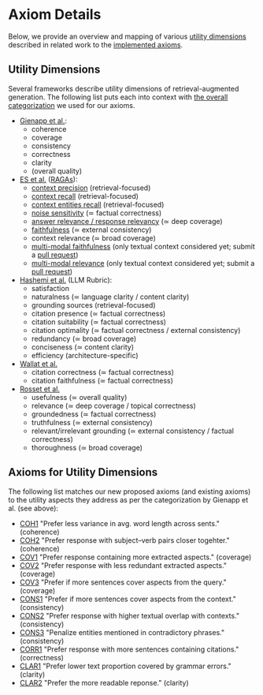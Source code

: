 # Axiom Details

Below, we provide an overview and mapping of various [utility dimensions](#utility-dimensions) described in related work to the [implemented axioms](#axioms-for-utility-dimensions).

## Utility Dimensions

Several frameworks describe utility dimensions of retrieval-augmented generation. The following list puts each into context with [the overall categorization](https://doi.org/10.1145/3626772.3657849) we used for our axioms.

- [Gienapp et al.](https://doi.org/10.1145/3626772.3657849):
  - coherence
  - coverage
  - consistency
  - correctness
  - clarity
  - (overall quality)
- [ES et al.](https://aclanthology.org/2024.eacl-demo.16/) ([RAGAs](https://github.com/explodinggradients/ragas)):
  - [context precision](https://docs.ragas.io/en/stable/concepts/metrics/available_metrics/context_precision/) (retrieval-focused)
  - [context recall](https://docs.ragas.io/en/stable/concepts/metrics/available_metrics/context_recall/) (retrieval-focused)
  - [context entities recall](https://docs.ragas.io/en/stable/concepts/metrics/available_metrics/context_entities_recall/) (retrieval-focused)
  - [noise sensitivity](https://docs.ragas.io/en/stable/concepts/metrics/available_metrics/noise_sensitivity/) (≃ factual correctness)
  - [answer relevance / response relevancy](https://docs.ragas.io/en/stable/concepts/metrics/available_metrics/answer_relevance/) (≃ deep coverage)
  - [faithfulness](https://docs.ragas.io/en/stable/concepts/metrics/available_metrics/faithfulness/) (≃ external consistency)
  - context relevance (≃ broad coverage)
  - [multi-modal faithfulness](https://docs.ragas.io/en/stable/concepts/metrics/available_metrics/multi_modal_faithfulness/) (only textual context considered yet; submit a [pull request](#TODO))
  - [multi-modal relevance](https://docs.ragas.io/en/stable/concepts/metrics/available_metrics/multi_modal_relevance/) (only textual context considered yet; submit a [pull request](#TODO))
- [Hashemi et al.](https://aclanthology.org/2024.acl-long.745v2) (LLM Rubric):
  - satisfaction
  - naturalness (≃ language clarity / content clarity)
  - grounding sources (retrieval-focused)
  - citation presence (≃ factual correctness)
  - citation suitability (≃ factual correctness)
  - citation optimality (≃ factual correctness / external consistency)
  - redundancy (≃ broad coverage)
  - conciseness (≃ content clarity)
  - efficiency (architecture-specific)
- [Wallat et al.](https://arxiv.org/abs/2412.18004)
  - citation correctness (≃ factual correctness)
  - citation faithfulness (≃ factual correctness)
- [Rosset et al.](https://doi.org/10.18653/v1/2023.emnlp-main.702)
  - usefulness (≃ overall quality)
  - relevance (≃ deep coverage / topical correctness)
  - groundedness (≃ factual correctness)
  - truthfulness (≃ external consistency)
  - relevant/irrelevant grounding (≃ external consistency / factual correctness)
  - thoroughness (≃ broad coverage)

## Axioms for Utility Dimensions

The following list matches our new proposed axioms (and existing axioms) to the utility aspects they address as per the categorization by Gienapp et al. (see above):

- [COH1](/axioms/axiom/generation/coherence.py) "Prefer less variance in avg. word length across sents." (coherence)
- [COH2](/axioms/axiom/generation/coherence.py) "Prefer response with subject–verb pairs closer togehter." (coherence)
- [COV1](/axioms/axiom/generation/coverage.py) "Prefer response containing more extracted aspects." (coverage)
- [COV2](/axioms/axiom/generation/coverage.py) "Prefer response with less redundant extracted aspects." (coverage)
- [COV3](/axioms/axiom/generation/coverage.py) "Prefer if more sentences cover aspects from the query." (coverage)
- [CONS1](/axioms/axiom/generation/consistency.py) "Prefer if more sentences cover aspects from the context." (consistency)
- [CONS2](/axioms/axiom/generation/consistency.py) "Prefer response with higher textual overlap with contexts." (consistency)
- [CONS3](/axioms/axiom/generation/consistency.py) "Penalize entities mentioned in contradictory phrases." (consistency)
- [CORR1](/axioms/axiom/generation/correctness.py) "Prefer response with more sentences containing citations." (correctness)
- [CLAR1](/axioms/axiom/generation/clarity.py) "Prefer lower text proportion covered by grammar errors." (clarity)
- [CLAR2](/axioms/axiom/generation/clarity.py) "Prefer the more readable reponse." (clarity)
